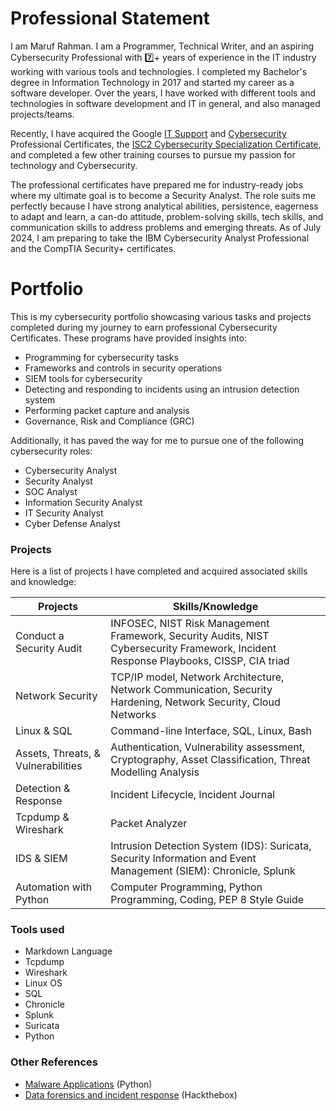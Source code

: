 # Professional Statement
I am Maruf Rahman. I am a Programmer, Technical Writer, and an aspiring Cybersecurity Professional with 7️⃣+ years of experience in the IT industry working with various tools and technologies. I completed my Bachelor's degree in Information Technology in 2017 and started my career as a software developer. Over the years, I have worked with different tools and technologies in software development and IT in general, and also managed projects/teams.

Recently, I have acquired the Google [IT Support](https://www.coursera.org/professional-certificates/google-it-support) and [Cybersecurity](https://www.coursera.org/learn/foundations-of-cybersecurity/home/welcome) Professional Certificates, the [ISC2 Cybersecurity Specialization Certificate](https://www.coursera.org/specializations/certified-in-cybersecurity), and completed a few other training courses to pursue my passion for technology and Cybersecurity. 

The professional certificates have prepared me for industry-ready jobs where my ultimate goal is to become a Security Analyst. The role suits me perfectly because I have strong analytical abilities, persistence, eagerness to adapt and learn, a can-do attitude, problem-solving skills, tech skills, and communication skills to address problems and emerging threats. As of July 2024, I am preparing to take the IBM Cybersecurity Analyst Professional and the CompTIA Security+ certificates.

# Portfolio
This is my cybersecurity portfolio showcasing various tasks and projects completed during my journey to earn professional Cybersecurity Certificates. These programs have provided insights into:

- Programming for cybersecurity tasks
- Frameworks and controls in security operations
- SIEM tools for cybersecurity
- Detecting and responding to incidents using an intrusion detection system
- Performing packet capture and analysis
- Governance, Risk and Compliance (GRC)

Additionally, it has paved the way for me to pursue one of the following cybersecurity roles:

- Cybersecurity Analyst
- Security Analyst
- SOC Analyst
- Information Security Analyst
- IT Security Analyst
- Cyber Defense Analyst

### Projects
Here is a list of projects I have completed and acquired associated skills and knowledge:

| Projects | Skills/Knowledge |
| --------------- | --------------- |
| Conduct a Security Audit | INFOSEC, NIST Risk Management Framework, Security Audits, NIST Cybersecurity Framework, Incident Response Playbooks, CISSP, CIA triad |
| Network Security | TCP/IP model, Network Architecture, Network Communication, Security Hardening, Network Security, Cloud Networks |
| Linux & SQL | Command-line Interface, SQL, Linux, Bash |
| Assets, Threats, & Vulnerabilities | Authentication,  Vulnerability assessment, Cryptography, Asset Classification, Threat Modelling Analysis |
| Detection & Response | Incident Lifecycle, Incident Journal |
| Tcpdump & Wireshark | Packet Analyzer |
| IDS & SIEM | Intrusion Detection System (IDS): Suricata, Security Information and Event Management (SIEM): Chronicle, Splunk |
| Automation with Python | Computer Programming, Python Programming, Coding, PEP 8 Style Guide |

### Tools used
- Markdown Language
- Tcpdump
- Wireshark
- Linux OS
- SQL
- Chronicle
- Splunk
- Suricata
- Python

### Other References
- [Malware Applications](https://github.com/marufrahmangit/project-malware) (Python)
- [Data forensics and incident response](https://github.com/marufrahmangit/hack-the-box) (Hackthebox)

